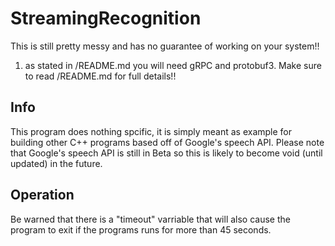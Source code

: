# StreamingRecognition

This is still pretty messy and has no guarantee of working on your system!!

1) as stated in /README.md you will need gRPC and protobuf3. Make sure to read /README.md for full details!!

## Info
This program does nothing spcific, it is simply meant as example for building other C++ programs based off of Google's speech API.
Please note that Google's speech API is still in Beta so this is likely to become void (until updated) in the future.

## Operation
 Be warned that there is a "timeout" varriable that will also cause the program to exit if the programs runs for more than 45 seconds.


